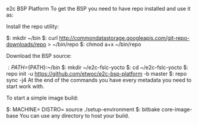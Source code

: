 e2c BSP Platform
To get the BSP you need to have repo installed and use it as:

Install the repo utility:

$: mkdir ~/bin
$: curl http://commondatastorage.googleapis.com/git-repo-downloads/repo > ~/bin/repo
$: chmod a+x ~/bin/repo

Download the BSP source:

$: PATH=${PATH}:~/bin
$: mkdir ~/e2c-fslc-yocto
$: cd ~/e2c-fslc-yocto
$: repo init -u https://github.com/etwoc/e2c-bsp-platform -b master
$: repo sync -j4
At the end of the commands you have every metadata you need to start work with.

To start a simple image build:

$: MACHINE=<machine> DISTRO=<distro> source ./setup-environment <build directory>
$: bitbake core-image-base
You can use any directory to host your build.

